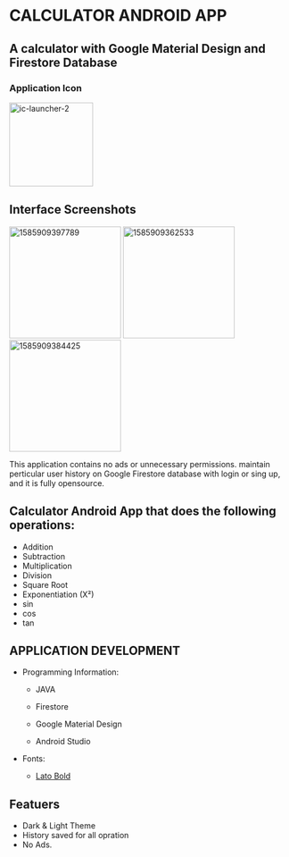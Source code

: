 # CALCULATOR ANDROID APP


## A calculator with Google Material Design and Firestore Database

### Application Icon
<a href="https://imgbb.com/"><img src="https://i.ibb.co/z7RVQPN/ic-launcher-2.png" alt="ic-launcher-2" width="150" border="0"></a>
## Interface Screenshots 
<p>
<a href="https://ibb.co/z6x7JZv"><img 
src="https://i.ibb.co/qJjW5pQ/1585909397789.png" alt="1585909397789" width="200"  border="0"></a>
<a href="https://ibb.co/YPT8zqj"><img src="https://i.ibb.co/DzgkxSK/1585909362533.png" alt="1585909362533" width="200" border="0"></a>
<a href="https://ibb.co/0rt4z4N"><img src="https://i.ibb.co/L15jsjw/1585909384425.png" alt="1585909384425" width="200" border="0"></a>
</p>

This application contains no ads or unnecessary permissions. maintain perticular user history on Google Firestore database with login or sing up, and it is fully opensource.

##  Calculator Android App that does the following operations:
-   Addition
-  Subtraction
-   Multiplication
-   Division
-   Square Root
-   Exponentiation (X²)
- sin
- cos 
- tan

## APPLICATION DEVELOPMENT

-   Programming Information:
    
    -   JAVA
    - Firestore
    - Google Material Design
        
    -   Android Studio
        
-   Fonts:
    
    -   [Lato Bold]((https://fonts.google.com/specimen/Lato))
## Featuers
- Dark & Light Theme
- History saved for all opration
- No Ads.
